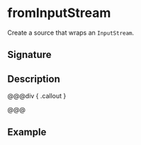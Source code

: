 # fromInputStream

Create a source that wraps an `InputStream`.

## Signature

## Description



@@@div { .callout }

@@@

## Example

